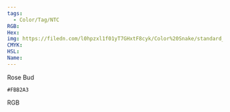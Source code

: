 ```yaml
---
tags:
  - Color/Tag/NTC
RGB:
Hex:
img: https://filedn.com/l0hpzxl1f01yT7GHxtF8cyk/Color%20Snake/standard_csv_to_svg//FBB2A3.svg
CMYK:
HSL:
Name:
---
```

Rose Bud
```palette
#FBB2A3
```
RGB
